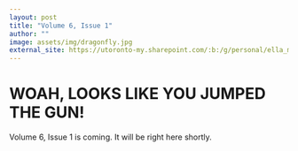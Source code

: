 ```yaml
---
layout: post
title: "Volume 6, Issue 1"
author: ""
image: assets/img/dragonfly.jpg
external_site: https://utoronto-my.sharepoint.com/:b:/g/personal/ella_martin_utoronto_ca/EbNhr03i_KNCoohVnZy3__YBHX-Y-omARMQAi8FFquV3iw?e=zn9RpX 
---
```


# WOAH, LOOKS LIKE YOU JUMPED THE GUN!

Volume 6, Issue 1 is coming. It will be right here shortly.
